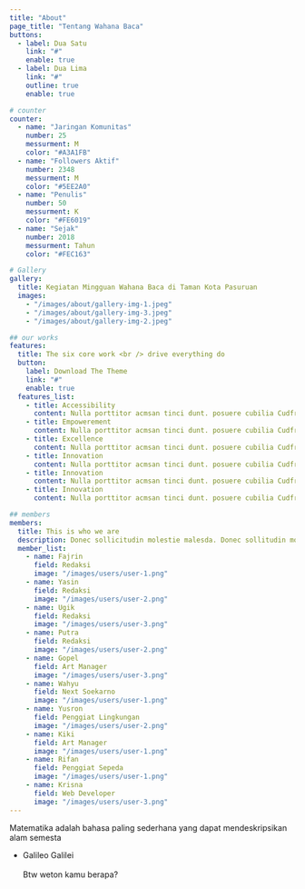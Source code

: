 ```yaml
---
title: "About"
page_title: "Tentang Wahana Baca"
buttons:
  - label: Dua Satu
    link: "#"
    enable: true
  - label: Dua Lima
    link: "#"
    outline: true
    enable: true

# counter
counter:
  - name: "Jaringan Komunitas"
    number: 25
    messurment: M
    color: "#A3A1FB"
  - name: "Followers Aktif"
    number: 2348
    messurment: M
    color: "#5EE2A0"
  - name: "Penulis"
    number: 50
    messurment: K
    color: "#FE6019"
  - name: "Sejak"
    number: 2018
    messurment: Tahun
    color: "#FEC163"

# Gallery
gallery:
  title: Kegiatan Mingguan Wahana Baca di Taman Kota Pasuruan
  images:
    - "/images/about/gallery-img-1.jpeg"
    - "/images/about/gallery-img-3.jpeg"
    - "/images/about/gallery-img-2.jpeg"

## our works
features:
  title: The six core work <br /> drive everything do
  button:
    label: Download The Theme
    link: "#"
    enable: true
  features_list:
    - title: Accessibility
      content: Nulla porttitor acmsan tinci dunt. posuere cubilia Cudfrae Donec velit neque, autor sit amet aliuam vel
    - title: Empowerement
      content: Nulla porttitor acmsan tinci dunt. posuere cubilia Cudfrae Donec velit neque, autor sit amet aliuam vel
    - title: Excellence
      content: Nulla porttitor acmsan tinci dunt. posuere cubilia Cudfrae Donec velit neque, autor sit amet aliuam vel
    - title: Innovation
      content: Nulla porttitor acmsan tinci dunt. posuere cubilia Cudfrae Donec velit neque, autor sit amet aliuam vel
    - title: Innovation
      content: Nulla porttitor acmsan tinci dunt. posuere cubilia Cudfrae Donec velit neque, autor sit amet aliuam vel
    - title: Innovation
      content: Nulla porttitor acmsan tinci dunt. posuere cubilia Cudfrae Donec velit neque, autor sit amet aliuam vel

## members
members:
  title: This is who we are
  description: Donec sollicitudin molestie malesda. Donec sollitudin mol estie ultricies ligula sed magna dictum
  member_list:
    - name: Fajrin
      field: Redaksi
      image: "/images/users/user-1.png"
    - name: Yasin
      field: Redaksi
      image: "/images/users/user-2.png"
    - name: Ugik
      field: Redaksi
      image: "/images/users/user-3.png"
    - name: Putra
      field: Redaksi
      image: "/images/users/user-2.png"
    - name: Gopel
      field: Art Manager
      image: "/images/users/user-3.png"
    - name: Wahyu
      field: Next Soekarno
      image: "/images/users/user-1.png"
    - name: Yusron
      field: Penggiat Lingkungan
      image: "/images/users/user-2.png"
    - name: Kiki
      field: Art Manager
      image: "/images/users/user-1.png"
    - name: Rifan
      field: Penggiat Sepeda
      image: "/images/users/user-1.png"
    - name: Krisna
      field: Web Developer
      image: "/images/users/user-3.png"
---
```


Matematika adalah bahasa paling sederhana yang dapat mendeskripsikan alam semesta
<br />

- Galileo Galilei
  <br />
  <br />
  Btw weton kamu berapa?
